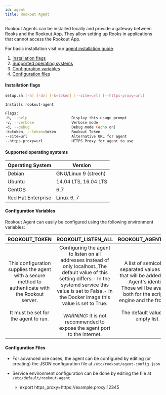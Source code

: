 ```yaml
---
id: agent
title: Rookout Agent
---
```


Rookout Agents can be installed locally and provide a gateway between Rooks and the Rookout App.
They allow setting up Rooks in applications that cannot access the Rookout App.

For basic installation visit our [agent installation guide](installation-agent.md).

1. [Installation flags](#installation-flags)
2. [Supported operating systems](#supported-operating-systems)
3. [Configuration variables](#configuration-variables)
4. [Configuration files](#configuration-files)

#### Installation flags

```bash
setup.sh [-h] [-dv] [-k=token] [--site=url] [--https-proxy=url]

Installs rookout-agent

Flags:
-h, --help                    Display this usage prompt
-v, --verbose                 Verbose mode
-d, --debug                   Debug mode (echo on)
-k=token, --token=token       Rookout Token
--site=url                    Alternative URL for agent
--https-proxy=url             HTTPS Proxy for agent to use
```

#### Supported operating systems

| Operating System   | Version    |
| ------------------ | ---------- |
| Debian             | GNU/Linux 9 (strech)       |
| Ubuntu             | 14.04 LTS, 16.04 LTS         |
| CentOS             | 6,7          |
| Red Hat Enterprise | Linux 6, 7|

#### Configuration Variables

Rookout Agent can easily be configured using the following environment variables:

| ROOKOUT_TOKEN | ROOKOUT_LISTEN_ALL | ROOKOUT_AGENT_TAGS |
|:----------------------------------------------------------------------------------------------------------------------------------------:|:----------------------------------------------------------------------------------------------------------------------------------------------------------------------------------------------------------------------------------------------------------------------------------------------------:|:-------------------------------------------------------------------------------------------------------------------------------------------------------------------------------------------------------:|
| This configuration supplies the agent with a secure method to authenticate with the Rookout server.<br/><br/>It must be set for the agent to run. | Configuring the agent to listen on all addresses instead of only localhost.,The default value of this setting differs:- In the systemd service this value is set to False.- In the Docker image this value is set to True.<br/><br/>*WARNING:* It is not recommended to expose the agent port to the internet. | A list of semicolon `;` separated values (tags) that will be added to the Agent's identity.<br/>Those will be available both for the scripting engine and the frontend.<br/><br/>The default value is an empty list. |

#### Configuration Files

- For advanced use cases, the agent can be configured by editing (or creating) the JSON 
configuration file at `/etc/rookout/agent-config.json`

- Service environment configuration can be done by editing the file at `/etc/default/rookout-agent`
    - export https_proxy=https://<span></span>example.proxy:12345
